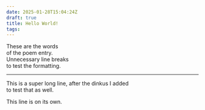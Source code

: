```yaml
---
date: 2025-01-28T15:04:24Z
draft: true
title: Hello World!
tags:
---
```

These are the words  
of the poem entry.  
Unnecessary line breaks  
to test the formatting.  
___
This is a super long line, after the dinkus I added  
to test that as well.  

This line is on its own.
